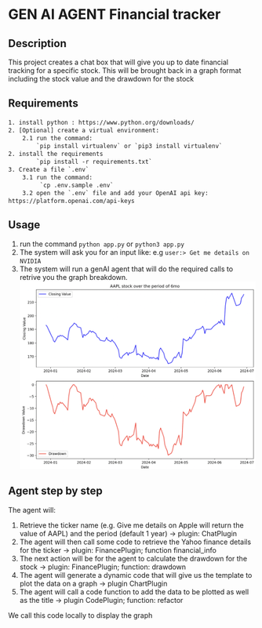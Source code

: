 # GEN AI AGENT Financial tracker

## Description

This project creates a chat box that will give you up to date financial tracking for a specific stock. This will be brought back in a graph format including the stock value and the drawdown for the stock


## Requirements
    1. install python : https://www.python.org/downloads/
    2. [Optional] create a virtual environment: 
        2.1 run the command: 
            `pip install virtualenv` or `pip3 install virtualenv`
    2. install the requirements
            `pip install -r requirements.txt`
    3. Create a file `.env`
        3.1 run the command: 
             `cp .env.sample .env`
        3.2 open the `.env` file and add your OpenAI api key: https://platform.openai.com/api-keys
        


## Usage
1. run the command 
    `python app.py` or `python3 app.py`
2. The system will ask you for an input like:
    e.g `user:> Get me details on NVIDIA`
3. The system will run a genAI agent that will do the required calls to retrive you the graph breakdown. 
    ![img](image/example_graph.png)

## Agent step by step
The agent will:
1. Retrieve the ticker name (e.g. Give me details on Apple will return the value of AAPL) and the period (default 1 year) -> plugin: ChatPlugin
2. The agent will then call some code to retrieve the Yahoo finance details for the ticker -> plugin: FinancePlugin; function financial_info
3. The next action will  be for the agent to calculate the drawdown for the stock -> plugin: FinancePlugin; function: drawdown
4. The agent will generate a dynamic code that will give us the template to plot the data on a graph -> plugin ChartPlugin
5. The agent will call a code function to add the data to be plotted as well as the title -> plugin CodePlugin; function: refactor

We call this code locally to display the graph
